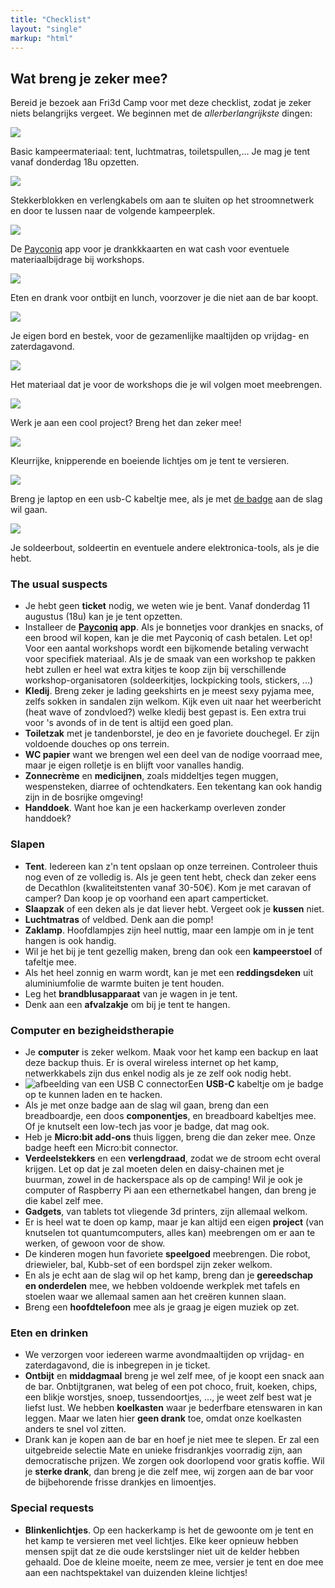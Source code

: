 ```yaml
---
title: "Checklist"
layout: "single"
markup: "html"
---
```

<div class="block--centered">
<h2>Wat breng je zeker mee?</h2>
  <p>Bereid je bezoek aan Fri3d Camp voor met deze checklist, zodat je zeker niets belangrijks vergeet. We beginnen met de <em>allerberlangrijkste</em> dingen:</p>
	<!-- imggrid -->
    <div class="imggrid imggrid-checklist">
        <div class="imggrid__item">
            <div class="imggrid__imgwrapper">
                <img src="/img/checklist_tent.png" />
            </div>
            <p>Basic kampeermateriaal: tent, luchtmatras, toiletspullen,... Je mag je tent vanaf donderdag 18u opzetten.</p>
        </div>
        <div class="imggrid__item">
            <div class="imggrid__imgwrapper">
                <img src="/img/checklist_power.png" />
            </div>
            <p>Stekkerblokken en verlengkabels om aan te sluiten op het stroomnetwerk en door te lussen naar de volgende kampeerplek.</p>
        </div>
        <div class="imggrid__item">
            <div class="imggrid__imgwrapper">
                <img src="/img/checklist_cash.png" />
            </div>
            <p>De <a href="https://www.payconiq.be/nl/particulier/activeer-payconiq-by-bancontact">Payconiq</a> app voor je drankkkaarten en wat cash voor eventuele materiaalbijdrage bij workshops.</p>
        </div>
        <div class="imggrid__item">
            <div class="imggrid__imgwrapper">
                <img src="/img/checklist_food.png" />
            </div>
            <p>Eten en drank voor ontbijt en lunch, voorzover je die niet aan de bar koopt.</p>
        </div>
        <div class="imggrid__item">
            <div class="imggrid__imgwrapper">
                <img src="/img/checklist_cutlery.png" />
            </div>
            <p>Je eigen bord en bestek, voor de gezamenlijke maaltijden op vrijdag- en zaterdagavond.</p>
        </div>
        <div class="imggrid__item">
            <div class="imggrid__imgwrapper">
                <img src="/img/checklist_supplies.png" />
            </div>
            <p>Het materiaal dat je voor de workshops die je wil volgen moet meebrengen.</p>
        </div>
        <div class="imggrid__item">
            <div class="imggrid__imgwrapper">
                <img src="/img/checklist_project.png" />
            </div>
            <p>Werk je aan een cool project? Breng het dan zeker mee!</p>
        </div>
        <div class="imggrid__item">
            <div class="imggrid__imgwrapper">
                <img src="/img/checklist_lights.png" />
            </div>
            <p>Kleurrijke, knipperende en boeiende lichtjes om je tent te versieren.</p>
        </div>
        <div class="imggrid__item">
            <div class="imggrid__imgwrapper">
                <img src="/img/checklist_computer.png" />
            </div>
            <p>Breng je laptop en een usb-C kabeltje mee, als je met <a href="/badge/">de badge</a> aan de slag wil gaan.</p>
        </div>
        <div class="imggrid__item">
            <div class="imggrid__imgwrapper">
                <img src="/img/checklist_tools.png" />
            </div>
            <p>Je soldeerbout, soldeertin en eventuele andere elektronica-tools, als je die hebt.</p>
        </div>
    </div>
	<!-- /imggrid -->
<h3>The usual suspects</h3>
<ul>
<li>Je hebt geen <strong>ticket</strong> nodig, we weten wie je bent. Vanaf donderdag 11 augustus (18u) kan je je tent opzetten.</li>
<li>Installeer de <strong><a href="https://www.payconiq.be/nl/particulier/activeer-payconiq-by-bancontact">Payconiq</a> app</strong>. Als je bonnetjes voor drankjes en snacks, of een brood wil kopen, kan je die met Payconiq of cash betalen. Let op! Voor een aantal workshops wordt een bijkomende betaling verwacht voor specifiek materiaal. Als je de smaak van een workshop te pakken hebt zullen er heel wat extra kitjes te koop zijn bij verschillende workshop-organisatoren (soldeerkitjes, lockpicking tools, stickers, ...)</li>
<li><strong>Kledij</strong>. Breng zeker je lading geekshirts en je meest sexy pyjama mee, zelfs sokken in sandalen zijn welkom. Kijk even uit naar het weerbericht (heat wave of zondvloed?) welke kledij best gepast is. Een extra trui voor 's avonds of in de tent is altijd een goed plan.</li>
<li><strong>Toiletzak</strong> met je tandenborstel, je deo en je favoriete douchegel. Er zijn voldoende douches op ons terrein.</li>
<li><strong>WC papier</strong> want we brengen wel een deel van de nodige voorraad mee, maar je eigen rolletje is en blijft voor vanalles handig.</li>
<li><strong>Zonnecrème</strong> en <strong>medicijnen</strong>, zoals middeltjes tegen muggen, wespensteken, diarree of ochtendkaters. Een tekentang kan ook handig zijn in de bosrijke omgeving!</li>
<li><strong>Handdoek</strong>. Want hoe kan je een hackerkamp overleven zonder handdoek?</li></ul>
<h3 >Slapen</h3>
<ul>
<li><strong>Tent</strong>. Iedereen kan z'n tent opslaan op onze terreinen. Controleer thuis nog even of ze volledig is. Als je geen tent hebt, check dan zeker eens de Decathlon (kwaliteitstenten vanaf 30-50&euro;). Kom je met caravan of camper? Dan koop je op voorhand een apart camperticket.</li>
<li><strong>Slaapzak</strong> of een deken als je dat liever hebt. Vergeet ook je <strong>kussen</strong> niet.</li>
<li><strong>Luchtmatras</strong> of veldbed. Denk aan die pomp!</li>
<li><strong>Zaklamp</strong>. Hoofdlampjes zijn heel nuttig, maar een lampje om in je tent hangen is ook handig.</li>
<li>Wil je het bij je tent gezellig maken, breng dan ook een <strong>kampeerstoel</strong> of tafeltje mee.</li>
<li>Als het heel zonnig en warm wordt, kan je met een <strong>reddingsdeken</strong> uit aluminiumfolie de warmte buiten je tent houden.</li>
<li>Leg het <strong>brandblusapparaat</strong> van je wagen in je tent.</li>
<li>Denk aan een <strong>afvalzakje</strong> om bij je tent te hangen.</li></ul>
<h3>Computer en bezigheidstherapie</h3>
<ul>
<li>Je <strong>computer</strong> is zeker welkom. Maak voor het kamp een backup en laat deze backup thuis. Er is overal wireless internet op het kamp, netwerkkabels zijn dus enkel nodig als je ze zelf ook nodig hebt.</li>
<li>
    <img src="/img/checklist_usb.png" class="img-right" alt="afbeelding van een USB C connector" />Een <strong>USB-C</strong> kabeltje om je badge op te kunnen laden en te hacken.</li>
<li>Als je met onze badge aan de slag wil gaan, breng dan een breadboardje, een doos <strong>componentjes</strong>, en breadboard kabeltjes mee. Of je knutselt een low-tech jas voor je badge, dat mag ook.</li>
<li>Heb je <strong>Micro:bit add-ons</strong> thuis liggen, breng die dan zeker mee. Onze badge heeft een Micro:bit connector.</li>
<li><strong>Verdeelstekkers</strong> en een <strong>verlengdraad</strong>, zodat we de stroom echt overal krijgen. Let op dat je zal moeten delen en daisy-chainen met je buurman, zowel in de hackerspace als op de camping! Wil je ook je computer of Raspberry Pi aan een ethernetkabel hangen, dan breng je die kabel zelf mee.</li>
<li><strong>Gadgets</strong>, van tablets tot vliegende 3d printers, zijn allemaal welkom.</li>
<li>Er is heel wat te doen op kamp, maar je kan altijd een eigen <strong>project</strong> (van knutselen tot quantumcomputers, alles kan) meebrengen om er aan te werken, of gewoon voor de show.</li>
<li>De kinderen mogen hun favoriete <strong>speelgoed</strong> meebrengen. Die robot, driewieler, bal, Kubb-set of een bordspel zijn zeker welkom.</li>
<li>En als je echt aan de slag wil op het kamp, breng dan je <strong>gereedschap en onderdelen</strong> mee, we hebben voldoende werkplek met tafels en stoelen waar we allemaal samen aan het cre&euml;ren kunnen slaan.</li>
<li>Breng een <strong>hoofdtelefoon</strong> mee als je graag je eigen muziek op zet.</li></ul>
<h3>Eten en drinken</h3>
<ul>
<li>We verzorgen voor iedereen warme avondmaaltijden op vrijdag- en zaterdagavond, die is inbegrepen in je ticket.</li>
<li><strong>Ontbijt</strong> en <strong>middagmaal</strong> breng je wel zelf mee, of je koopt een snack aan de bar. Onbtijtgranen, wat beleg of een pot choco, fruit, koeken, chips, een blikje worstjes, snoep, tussendoortjes, ..., je weet zelf best wat je liefst lust. We hebben <strong>koelkasten</strong> waar je bederfbare etenswaren in kan leggen. Maar we laten hier <strong>geen drank</strong> toe, omdat onze koelkasten anders te snel vol zitten.</li>
<li>Drank kan je kopen aan de bar en hoef je niet mee te slepen. Er zal een uitgebreide selectie Mate en unieke frisdrankjes voorradig zijn, aan democratische prijzen. We zorgen ook doorlopend voor gratis koffie. Wil je <strong>sterke drank</strong>, dan breng je die zelf mee, wij zorgen aan de bar voor de bijbehorende frisse drankjes en limoentjes.</li></ul>
<h3>Special requests</h3>
<ul>
<li><strong>Blinkenlichtjes</strong>. Op een hackerkamp is het de gewoonte om je tent en het kamp te versieren met veel lichtjes. Elke keer opnieuw hebben mensen spijt dat ze die oude kerstslinger niet uit de kelder hebben gehaald. Doe de kleine moeite, neem ze mee, versier je tent en doe mee aan een nachtspektakel van duizenden kleine lichtjes!</li></ul>
</div>
